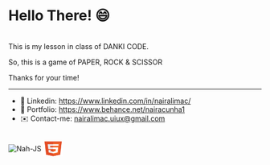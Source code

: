 # Hello There! 😄

<br>
This is my lesson in class of DANKI CODE.

So, this is a game of PAPER, ROCK & SCISSOR


Thanks for your time!

------------------------------------------------------------------------------------------------------------------------

- 💼 Linkedin: https://www.linkedin.com/in/nairalimac/
- 🎨 Portfolio: https://www.behance.net/nairacunha1
- ✉️ Contact-me: nairalimac.uiux@gmail.com


<div style="display: inline_block"><br>

   <img align="center" alt="Nah-JS" height="30" width="40" src="https://cdn.jsdelivr.net/gh/devicons/devicon/icons/javascript/javascript-original.svg">  
   <img align="center" alt="Nah-HTML" height="30" width="40" src="https://raw.githubusercontent.com/devicons/devicon/master/icons/html5/html5-original.svg">
  
</div>
